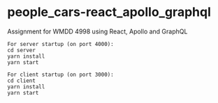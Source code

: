 # people_cars-react_apollo_graphql
Assignment for WMDD 4998 using React, Apollo and GraphQL
```
For server startup (on port 4000):
cd server
yarn install
yarn start
```
```
For client startup (on port 3000):
cd client
yarn install
yarn start
```
